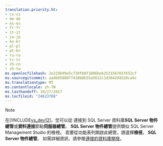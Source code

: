```yaml
---
translation.priority.ht:
- cs-cz
- de-de
- es-es
- fr-fr
- it-it
- ja-jp
- ko-kr
- pl-pl
- pt-br
- ru-ru
- tr-tr
- zh-cn
- zh-tw
ms.openlocfilehash: 2e229b09e5c739fb0f1096beb253156765f653cf
ms.sourcegitcommit: aadb9588877418b8b55a5612c1d3842d4520ca4c
ms.translationtype: MT
ms.contentlocale: zh-TW
ms.lasthandoff: 10/27/2017
ms.locfileid: "24623708"
---
```

> [!NOTE]
>  在[!INCLUDE[vs_dev12](../../extensibility/includes/vs_dev12_md.md)]，您可以從 連接到 SQL Server 資料庫**SQL Server 物件總管**或**資料連接**節點**伺服器總管**。 **SQL Server 物件總管**提供類似 SQL Server Management Studio 的檢視。 若要從功能表列開啟此總管，請選擇**檢視**， **SQL Server 物件總管**。 如需詳細資訊，請參閱[連接的資料庫開發](http://go.microsoft.com/fwlink/?LinkId=233646)。